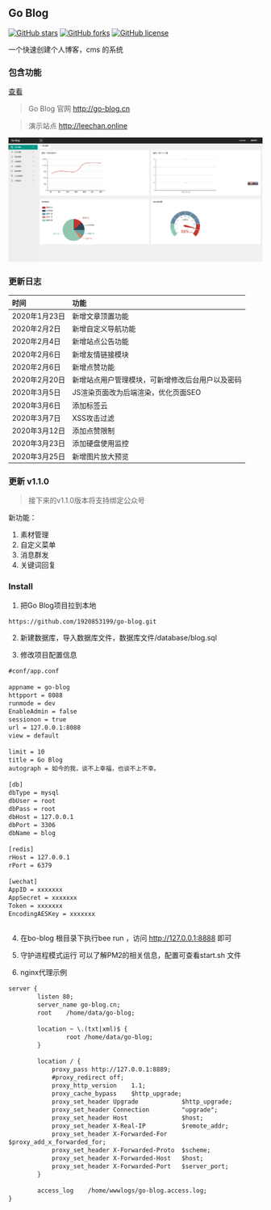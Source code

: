 ## Go Blog
[![GitHub stars](https://img.shields.io/github/stars/1920853199/go-blog)](https://github.com/1920853199/go-blog/stargazers)
[![GitHub forks](https://img.shields.io/github/forks/1920853199/go-blog)](https://github.com/1920853199/go-blog/network)
[![GitHub license](https://img.shields.io/github/license/1920853199/go-blog)](https://github.com/1920853199/go-blog/master/LICENSE)

一个快速创建个人博客，cms 的系统

### 包含功能

[查看](http://go-blog.cn "查看")

> Go Blog 官网 http://go-blog.cn

> 演示站点 http://leechan.online

![Go Blog 官网](/view.png "Go Blog 官网")

### 更新日志
|时间|功能|
|:---|:---|
|2020年1月23日|新增文章顶置功能|
|2020年2月2日|新增自定义导航功能|
|2020年2月4日|新增站点公告功能|
|2020年2月6日|新增友情链接模块|
|2020年2月6日|新增点赞功能|
|2020年2月20日|新增站点用户管理模块，可新增修改后台用户以及密码|
|2020年3月5日|JS渲染页面改为后端渲染，优化页面SEO|
|2020年3月6日|添加标签云|
|2020年3月7日|XSS攻击过滤|
|2020年3月12日|添加点赞限制|
|2020年3月23日|添加硬盘使用监控|
|2020年3月25日|新增图片放大预览|

### 更新 v1.1.0
> 接下来的v1.1.0版本将支持绑定公众号

新功能：
1. 素材管理
2. 自定义菜单
3. 消息群发
4. 关键词回复

### Install 

1. 把Go Blog项目拉到本地

```
https://github.com/1920853199/go-blog.git
```

2. 新建数据库，导入数据库文件，数据库文件/database/blog.sql

3. 修改项目配置信息

```
#conf/app.conf

appname = go-blog
httpport = 8088
runmode = dev
EnableAdmin = false
sessionon = true
url = 127.0.0.1:8088
view = default

limit = 10
title = Go Blog
autograph = 如今的我，谈不上幸福，也谈不上不幸。

[db]
dbType = mysql
dbUser = root
dbPass = root
dbHost = 127.0.0.1
dbPort = 3306
dbName = blog

[redis]
rHost = 127.0.0.1
rPort = 6379

[wechat]
AppID = xxxxxxx
AppSecret = xxxxxxx
Token = xxxxxxx
EncodingAESKey = xxxxxxx


```

4. 在bo-blog 根目录下执行bee run ，访问 http://127.0.0.1:8888 即可

5. 守护进程模式运行 可以了解PM2的相关信息，配置可查看start.sh 文件

6. nginx代理示例

```
server {
        listen 80;
        server_name go-blog.cn;
        root    /home/data/go-blog;

        location ~ \.(txt|xml)$ {
                root /home/data/go-blog;
        }

        location / {
            proxy_pass http://127.0.0.1:8889;
            #proxy_redirect off;
            proxy_http_version    1.1;
            proxy_cache_bypass    $http_upgrade;
            proxy_set_header Upgrade            $http_upgrade;
            proxy_set_header Connection         "upgrade";
            proxy_set_header Host               $host;
            proxy_set_header X-Real-IP          $remote_addr;
            proxy_set_header X-Forwarded-For    $proxy_add_x_forwarded_for;
            proxy_set_header X-Forwarded-Proto  $scheme;
            proxy_set_header X-Forwarded-Host   $host;
            proxy_set_header X-Forwarded-Port   $server_port;
        }

        access_log    /home/wwwlogs/go-blog.access.log;
}

```
